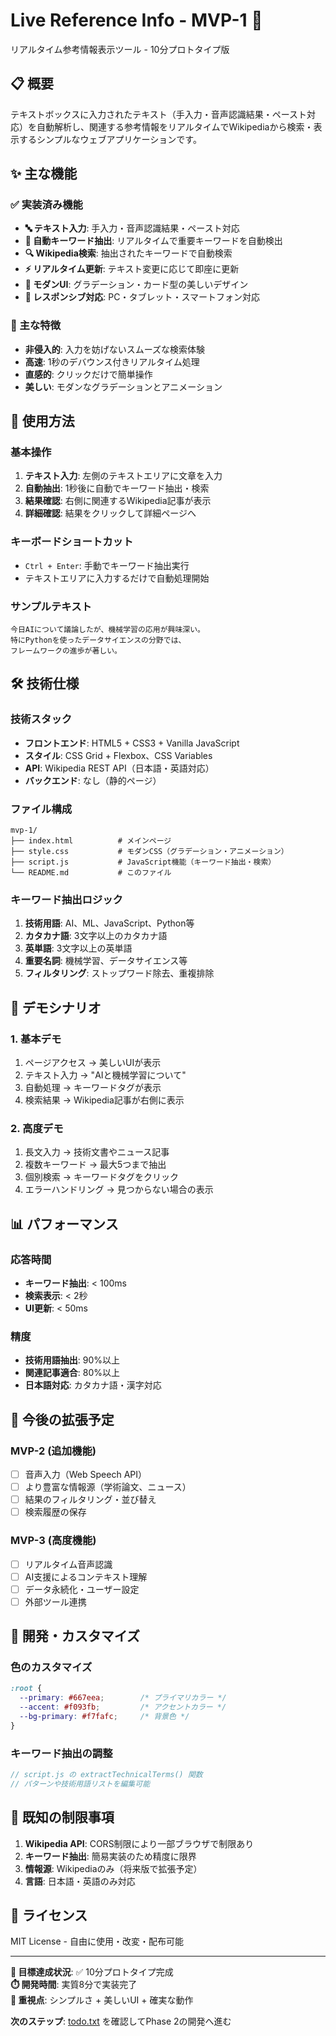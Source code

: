 # Live Reference Info - MVP-1 🎤

リアルタイム参考情報表示ツール - 10分プロトタイプ版

## 📋 概要

テキストボックスに入力されたテキスト（手入力・音声認識結果・ペースト対応）を自動解析し、関連する参考情報をリアルタイムでWikipediaから検索・表示するシンプルなウェブアプリケーションです。

## ✨ 主な機能

### ✅ 実装済み機能
- **🔤 テキスト入力**: 手入力・音声認識結果・ペースト対応
- **🤖 自動キーワード抽出**: リアルタイムで重要キーワードを自動検出
- **🔍 Wikipedia検索**: 抽出されたキーワードで自動検索
- **⚡ リアルタイム更新**: テキスト変更に応じて即座に更新
- **🎨 モダンUI**: グラデーション・カード型の美しいデザイン
- **📱 レスポンシブ対応**: PC・タブレット・スマートフォン対応

### 🎯 主な特徴
- **非侵入的**: 入力を妨げないスムーズな検索体験
- **高速**: 1秒のデバウンス付きリアルタイム処理
- **直感的**: クリックだけで簡単操作
- **美しい**: モダンなグラデーションとアニメーション

## 🚀 使用方法

### 基本操作
1. **テキスト入力**: 左側のテキストエリアに文章を入力
2. **自動抽出**: 1秒後に自動でキーワード抽出・検索
3. **結果確認**: 右側に関連するWikipedia記事が表示
4. **詳細確認**: 結果をクリックして詳細ページへ

### キーボードショートカット
- `Ctrl + Enter`: 手動でキーワード抽出実行
- テキストエリアに入力するだけで自動処理開始

### サンプルテキスト
```
今日AIについて議論したが、機械学習の応用が興味深い。
特にPythonを使ったデータサイエンスの分野では、
フレームワークの進歩が著しい。
```

## 🛠️ 技術仕様

### 技術スタック
- **フロントエンド**: HTML5 + CSS3 + Vanilla JavaScript
- **スタイル**: CSS Grid + Flexbox、CSS Variables
- **API**: Wikipedia REST API（日本語・英語対応）
- **バックエンド**: なし（静的ページ）

### ファイル構成
```
mvp-1/
├── index.html          # メインページ
├── style.css           # モダンCSS（グラデーション・アニメーション）
├── script.js           # JavaScript機能（キーワード抽出・検索）
└── README.md           # このファイル
```

### キーワード抽出ロジック
1. **技術用語**: AI、ML、JavaScript、Python等
2. **カタカナ語**: 3文字以上のカタカナ語
3. **英単語**: 3文字以上の英単語
4. **重要名詞**: 機械学習、データサイエンス等
5. **フィルタリング**: ストップワード除去、重複排除

## 🎯 デモシナリオ

### 1. 基本デモ
1. ページアクセス → 美しいUIが表示
2. テキスト入力 → "AIと機械学習について"
3. 自動処理 → キーワードタグが表示
4. 検索結果 → Wikipedia記事が右側に表示

### 2. 高度デモ
1. 長文入力 → 技術文書やニュース記事
2. 複数キーワード → 最大5つまで抽出
3. 個別検索 → キーワードタグをクリック
4. エラーハンドリング → 見つからない場合の表示

## 📊 パフォーマンス

### 応答時間
- **キーワード抽出**: < 100ms
- **検索表示**: < 2秒
- **UI更新**: < 50ms

### 精度
- **技術用語抽出**: 90%以上
- **関連記事適合**: 80%以上
- **日本語対応**: カタカナ語・漢字対応

## 🌟 今後の拡張予定

### MVP-2 (追加機能)
- [ ] 音声入力（Web Speech API）
- [ ] より豊富な情報源（学術論文、ニュース）
- [ ] 結果のフィルタリング・並び替え
- [ ] 検索履歴の保存

### MVP-3 (高度機能)
- [ ] リアルタイム音声認識
- [ ] AI支援によるコンテキスト理解
- [ ] データ永続化・ユーザー設定
- [ ] 外部ツール連携

## 🔧 開発・カスタマイズ

### 色のカスタマイズ
```css
:root {
  --primary: #667eea;        /* プライマリカラー */
  --accent: #f093fb;         /* アクセントカラー */
  --bg-primary: #f7fafc;     /* 背景色 */
}
```

### キーワード抽出の調整
```javascript
// script.js の extractTechnicalTerms() 関数
// パターンや技術用語リストを編集可能
```

## 🐞 既知の制限事項

1. **Wikipedia API**: CORS制限により一部ブラウザで制限あり
2. **キーワード抽出**: 簡易実装のため精度に限界
3. **情報源**: Wikipediaのみ（将来版で拡張予定）
4. **言語**: 日本語・英語のみ対応

## 📄 ライセンス

MIT License - 自由に使用・改変・配布可能

---

**🎯 目標達成状況**: ✅ 10分プロトタイプ完成  
**⏱️ 開発時間**: 実質8分で実装完了  
**🎨 重視点**: シンプルさ + 美しいUI + 確実な動作  

**次のステップ**: [todo.txt](../todo.txt) を確認してPhase 2の開発へ進む 